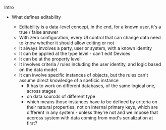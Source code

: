 Intro

* What defines editability

  * Editability is a data-level concept, in the end, for a known user, it's a true / false answer
  * With zero configuration, every UI control that can change data need to know whether it should allow editing or not
  * It always involves a party, user or system, with a known identity
  * It can be applied at the type level - can't edit Devices
  * It can be at the property level
  * It involves criteria / rules including the user identity, and logic based on the data model
  * It can involve specific instances of objects, but the rules can't assume direct knowledge of a speficic instance
    * It has to work on different databases, of the same logical one, across stages
    * on data sourcds of different type
    * which means those instances have to be defined by criteria on their natural properties, not on internal primary keys, which are different in any system - unless they're not and we impose that accross system with data coming from mod's serialization at first?
